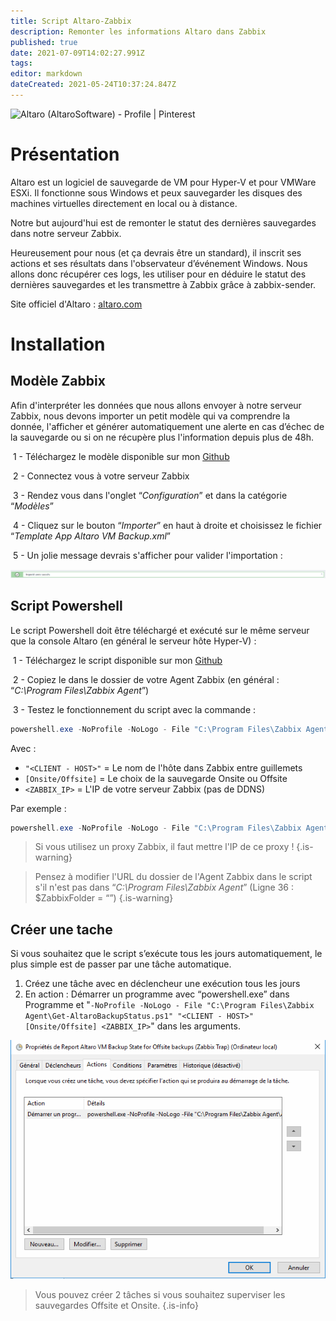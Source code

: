```yaml
---
title: Script Altaro-Zabbix
description: Remonter les informations Altaro dans Zabbix
published: true
date: 2021-07-09T14:02:27.991Z
tags: 
editor: markdown
dateCreated: 2021-05-24T10:37:24.847Z
---
```


![Altaro (AltaroSoftware) - Profile | Pinterest](https://i.pinimg.com/originals/3e/d3/d9/3ed3d9720cbcdfc72a32fec261627482.png)

# Présentation

Altaro est un logiciel de sauvegarde de VM pour Hyper-V et pour VMWare ESXi. Il fonctionne sous Windows et peux sauvegarder les disques des machines virtuelles directement en local ou à distance.

Notre but aujourd'hui est de remonter le statut des dernières sauvegardes dans notre serveur Zabbix.

Heureusement pour nous (et ça devrais être un standard), il inscrit ses actions et ses résultats dans l'observateur d’événement Windows. Nous allons donc récupérer ces logs, les utiliser pour en déduire le statut des dernières sauvegardes et les transmettre à Zabbix grâce à zabbix-sender.

Site officiel d'Altaro : [altaro.com](https://www.altaro.com)

# Installation

## Modèle Zabbix

Afin d'interpréter les données que nous allons envoyer à notre serveur Zabbix, nous devons importer un petit modèle qui va comprendre la donnée, l'afficher et générer automatiquement une alerte en cas d’échec de la sauvegarde ou si on ne récupère plus l'information depuis plus de 48h.

 1 - Téléchargez le modèle disponible sur mon [Github](https://github.com/PAPAMICA/Templates/tree/master/Zabbix-Altaro)

 2 - Connectez vous à votre serveur Zabbix

 3 - Rendez vous dans l'onglet “*Configuration*” et dans la catégorie “*Modèles*”

 4 - Cliquez sur le bouton “*Importer*” en haut à droite et choisissez le fichier “*Template App Altaro VM Backup.xml*”

 5 - Un jolie message devrais s'afficher pour valider l'importation :

![](/images/image_2021-05-03_120319.png)

## Script Powershell

Le script Powershell doit être téléchargé et exécuté sur le même serveur que la console Altaro (en général le serveur hôte Hyper-V) :

 1 - Téléchargez le script disponible sur mon [Github](https://github.com/PAPAMICA/Templates/tree/master/Zabbix-Altaro)

 2 - Copiez le dans le dossier de votre Agent Zabbix (en général : “*C:\\Program Files\\Zabbix Agent*”)

 3 - Testez le fonctionnement du script avec la commande :

```powershell
powershell.exe -NoProfile -NoLogo - File "C:\Program Files\Zabbix Agent\Get-AltaroBackupStatus.ps1" "<CLIENT - HOST>" [Onsite/Offsite] <ZABBIX_IP>
```

Avec : 

-   `"<CLIENT - HOST>"` = Le nom de l'hôte dans Zabbix entre guillemets
-   `[Onsite/Offsite]` = Le choix de la sauvegarde Onsite ou Offsite
-   `<ZABBIX_IP>` = L'IP de votre serveur Zabbix (pas de DDNS)

Par exemple :

```powershell
powershell.exe -NoProfile -NoLogo - File "C:\Program Files\Zabbix Agent\Get-AltaroBackupStatus.ps1" "CLIENT - HOST1>" Onsite 192.168.5.4
```

> Si vous utilisez un proxy Zabbix, il faut mettre l'IP de ce proxy !
{.is-warning}

> Pensez à modifier l'URL du dossier de l'Agent Zabbix dans le script s'il n'est pas dans “*C:\\Program Files\\Zabbix Agent*” (Ligne 36 : $ZabbixFolder = “<chemin>”)
{.is-warning}

## Créer une tache

Si vous souhaitez que le script s’exécute tous les jours automatiquement, le plus simple est de passer par une tâche automatique.

1.  Créez une tâche avec en déclencheur une exécution tous les jours
2.  En action : Démarrer un programme avec “powershell.exe” dans Programme et "`-NoProfile -NoLogo - File "C:\Program Files\Zabbix Agent\Get-AltaroBackupStatus.ps1" "<CLIENT - HOST>" [Onsite/Offsite] <ZABBIX_IP>`" dans les arguments.

![](/images/image_2021-05-03_121832.png)

> Vous pouvez créer 2 tâches si vous souhaitez superviser les sauvegardes Offsite et Onsite.
{.is-info}
